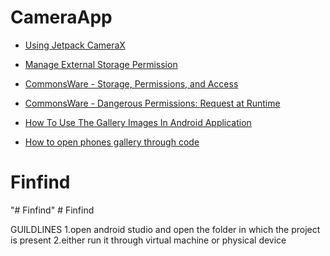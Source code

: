 # CameraApp

- [Using Jetpack CameraX](https://medium.com/kayvan-kaseb/using-jetpack-camerax-34bcb8ae5de)

- [Manage External Storage Permission](https://devofandroid.blogspot.com/2022/05/manage-external-storage-permission.html)

- [CommonsWare - Storage, Permissions, and Access](https://commonsware.com/Jetpack/pages/chap-files-003.html#:~:text=As%20the%20names%20suggest%2C%20READ_EXTERNAL_STORAGE,Android%2010%20changed%20this.)

- [CommonsWare - Dangerous Permissions: Request at Runtime](https://commonsware.com/Jetpack/pages/chap-permissions-002.html#sect-perms-rtp)

- [How To Use The Gallery Images In Android Application](https://www.c-sharpcorner.com/article/how-to-use-the-gallery-images-in-android-application/#:~:text=Here%2C%20we%20have%20successfully%20used,by%20just%20touching%20the%20image.)

- [How to open phones gallery through code](https://stackoverflow.com/questions/6016000/how-to-open-phones-gallery-through-code)
# Finfind
"# Finfind" 
#   F i n f i n d 

GUILDLINES
  1.open android studio and open the folder in which the project is present
  2.either run it through virtual machine or physical device
  
 
 
